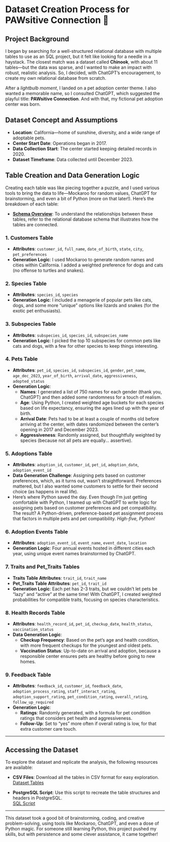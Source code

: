 # Dataset Creation Process for PAWsitive Connection 🐾

## Project Background

I began by searching for a well-structured relational database with multiple tables to use as an SQL project, but it felt like looking for a needle in a haystack. The closest match was a dataset called **Chinook**, with about 11 tables—but the data was sparse, and I wanted to make an impact with robust, realistic analysis. So, I decided, with ChatGPT’s encouragement, to create my own relational database from scratch.

After a _lightbulb moment_, I landed on a pet adoption center theme. I also wanted a memorable name, so I consulted ChatGPT, which suggested the playful title: **PAWsitive Connection**. And with that, my fictional pet adoption center was born.

## Dataset Concept and Assumptions

- **Location**: California—home of sunshine, diversity, and a wide range of adoptable pets.
- **Center Start Date**: Operations began in 2017.
- **Data Collection Start**: The center started keeping detailed records in 2020.
- **Dataset Timeframe**: Data collected until December 2023.

## Table Creation and Data Generation Logic

Creating each table was like piecing together a puzzle, and I used various tools to bring the data to life—Mockaroo for random values, ChatGPT for brainstorming, and even a bit of Python (more on that later!). Here’s the breakdown of each table:

  - **[Schema Overview](https://github.com/Hussein-TheDataScienceMan/Project_PAWsitive_Connection/blob/633fbbd4266c3298ca73efcd9b7461976a1f4338/PAWsitive%20Connection%20Dataset/PAWsitive%20Connection%20Schema.png)**: To understand the relationships between these tables, refer to the relational database schema that illustrates how the tables are connected.


### 1. Customers Table

- **Attributes**: `customer_id`, `full_name`, `date_of_birth`, `state`, `city`, `pet_preferences`
- **Generation Logic**: I used Mockaroo to generate random names and cities within California. I added a weighted preference for dogs and cats (no offense to turtles and snakes).

### 2. Species Table

- **Attributes**: `species_id`, `species`
- **Generation Logic**: I included a menagerie of popular pets like cats, dogs, and some more “unique” options like lizards and snakes (for the exotic pet enthusiasts).

### 3. Subspecies Table

- **Attributes**: `subspecies_id`, `species_id`, `subspecies_name`
- **Generation Logic**: I picked the top 10 subspecies for common pets like cats and dogs, with a few for other species to keep things interesting.

### 4. Pets Table

- **Attributes**: `pet_id`, `species_id`, `subspecies_id`, `gender`, `pet_name`, `age_dec_2023`, `year_of_birth`, `arrival_date`, `aggressiveness`, `adopted_status`
- **Generation Logic**:
  - **Names**: I generated a list of 750 names for each gender (thank you, ChatGPT) and then added some randomness for a touch of realism.
  - **Age**: Using Python, I created weighted age buckets for each species based on life expectancy, ensuring the ages lined up with the year of birth.
  - **Arrival Date**: Pets had to be at least a couple of months old before arriving at the center, with dates randomized between the center’s opening in 2017 and December 2023.
  - **Aggressiveness**: Randomly assigned, but thoughtfully weighted by species (because not all pets are equally... assertive).

### 5. Adoptions Table

- **Attributes**: `adoption_id`, `customer_id`, `pet_id`, `adoption_date`, `adoption_event_id`
- **Data Generation Challenge**: Assigning pets based on customer preferences, which, as it turns out, wasn’t straightforward. Preferences mattered, but I also wanted some customers to settle for their second choice (as happens in real life).
- Here’s where Python saved the day. Even though I’m just getting comfortable with Python, I teamed up with ChatGPT to write logic for assigning pets based on customer preferences and pet compatibility. The result? A Python-driven, preference-based pet assignment process that factors in multiple pets and pet compatibility. _High-five, Python!_

### 6. Adoption Events Table

- **Attributes**: `adoption_event_id`, `event_name`, `event_date`, `location`
- **Generation Logic**: Four annual events hosted in different cities each year, using unique event names brainstormed by ChatGPT.

### 7. Traits and Pet_Traits Tables

- **Traits Table Attributes**: `trait_id`, `trait_name`
- **Pet_Traits Table Attributes**: `pet_id`, `trait_id`
- **Generation Logic**: Each pet has 2-3 traits, but we couldn’t let pets be “lazy” and “active” at the same time! With ChatGPT, I created weighted probabilities for compatible traits, focusing on species characteristics.

### 8. Health Records Table

- **Attributes**: `health_record_id`, `pet_id`, `checkup_date`, `health_status`, `vaccination_status`
- **Data Generation Logic**:
  - **Checkup Frequency**: Based on the pet’s age and health condition, with more frequent checkups for the youngest and oldest pets.
  - **Vaccination Status**: Up-to-date on arrival and adoption, because a responsible center ensures pets are healthy before going to new homes.

### 9. Feedback Table

- **Attributes**: `feedback_id`, `customer_id`, `feedback_date`, `adoption_process_rating`, `staff_interact_rating`, `adoption_support_rating`, `pet_condition_rating`, `overall_rating`, `follow_up_required`
- **Generation Logic**:
  - **Ratings**: Randomly generated, with a formula for pet condition ratings that considers pet health and aggressiveness.
  - **Follow-Up**: Set to “yes” more often if overall rating is low, for that extra customer care touch.

---
## **Accessing the Dataset**

To explore the dataset and replicate the analysis, the following resources are available:

- **CSV Files**: Download all the tables in CSV format for easy exploration.  
  [Dataset Tables](https://github.com/Hussein-TheDataScienceMan/Project_PAWsitive_Connection/tree/633fbbd4266c3298ca73efcd9b7461976a1f4338/PAWsitive%20Connection%20Dataset/CSVs)

- **PostgreSQL Script**: Use this script to recreate the table structures and headers in PostgreSQL.  
  [SQL Script](https://github.com/Hussein-TheDataScienceMan/Project_PAWsitive_Connection/blob/633fbbd4266c3298ca73efcd9b7461976a1f4338/PAWsitive%20Connection%20Dataset/PAWsitive%20Connection%20Dataset%20Creation%20Script.sql)

---

This dataset took a good bit of brainstorming, coding, and creative problem-solving, using tools like Mockaroo, ChatGPT, and even a dose of Python magic. For someone still learning Python, this project pushed my skills, but with persistence and some clever assistance, it came together!


